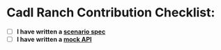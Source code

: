 # Cadl Ranch Contribution Checklist:
- [ ] **I have written a [scenario spec](../docs/writing-scenario-spec.md)**
- [ ] **I have written a [mock API](../docs/writing-mock-apis.md)**
